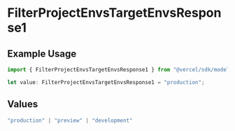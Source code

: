 # FilterProjectEnvsTargetEnvsResponse1

## Example Usage

```typescript
import { FilterProjectEnvsTargetEnvsResponse1 } from "@vercel/sdk/models/operations";

let value: FilterProjectEnvsTargetEnvsResponse1 = "production";
```

## Values

```typescript
"production" | "preview" | "development"
```